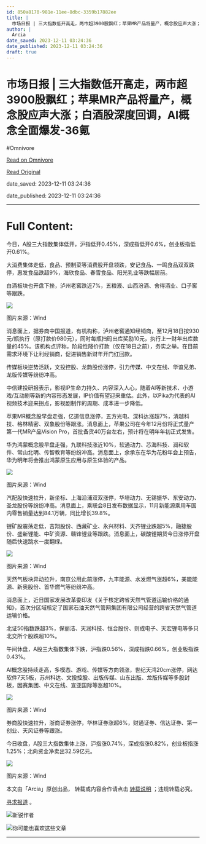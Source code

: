 ```yaml
---
id: 850a8170-981e-11ee-8dbc-3359b17882ee
title: |
  市场日报 | 三大指数低开高走，两市超3900股飘红；苹果MR产品将量产，概念股应声大涨；白酒股深度回调，AI概念全面爆发-36氪
author: |
  Arcia
date_saved: 2023-12-11 03:24:36
date_published: 2023-12-11 03:24:36
draft: true
---
```


# 市场日报 | 三大指数低开高走，两市超3900股飘红；苹果MR产品将量产，概念股应声大涨；白酒股深度回调，AI概念全面爆发-36氪
#Omnivore

[Read on Omnivore](https://omnivore.app/me/3900-mr-ai-36-18c58caca47)

[Read Original](https://36kr.com/p/2556051344824457?f=rss)

date_saved: 2023-12-11 03:24:36

date_published: 2023-12-11 03:24:36

--- 

# Full Content: 

今日，A股三大指数集体低开，沪指低开0.45%，深成指低开0.6%，创业板指低开0.61%。

大消费集体走低，食品、预制菜等消费股开盘领跌，安记食品、一鸣食品双双跌停，惠发食品跌超9%，海欣食品、春雪食品、阳光乳业等跌幅居前。

白酒板块也开盘下挫，泸州老窖跌近7%，五粮液、山西汾酒、舍得酒业、口子窖等跟跌。

![](https://proxy-prod.omnivore-image-cache.app/0x0,sNxuFXTH0QNiyTIUbMorPdBFiGcYbsucw7-F8eO64caA/https://img.36krcdn.com/hsossms/20231211/v2_686cd9c76ab7417596f3db14825d319a@5579416_oswg50347oswg430oswg793_img_jpg?x-oss-process=image/quality,q_100/format,jpg/interlace,1/format,jpg/interlace,1/format,jpg/interlace,1)

图片来源：Wind

消息面上，据券商中国报道，有机构称，泸州老窖通知经销商，至12月18日按930元/瓶执行（原打款价980元），同时每瓶扫码出库奖励10元，执行上一财年出库数量的45%。该机构点评称，阶段性降价打款（仅在18日之前），务实之举。在目前需求环境下让利经销商，促进销售新财年开门红回款。

传媒板块逆势活跃，文投控股、龙韵股份涨停，引力传媒、中文在线、华谊兄弟、龙版传媒等纷纷冲高。

中信建投研报表示，影视IP生命力持久、内容深入人心，随着AI等新技术、小游戏/互动剧等新的内容形态发展，IP价值有望迎来重估。此外，以Pika为代表的AI视频技术迎来拐点，影视剧制作的周期、成本进一步降低。

苹果MR概念股早盘走强，亿道信息涨停，五方光电、深科达涨超7%，清越科技、格林精密、双象股份等跟涨。消息面上，苹果公司在今年12月份将正式量产第一代MR产品Vision Pro，首批备货40万台左右，预计将在明年年初正式发售。

华为鸿蒙概念股早盘走强，九联科技涨近10%，软通动力、芯海科技、润和软件、常山北明、传智教育等纷纷冲高。消息面上，余承东在华为花粉年会上预告，华为明年将会推出鸿蒙原生应用与原生体验的产品。

![](https://proxy-prod.omnivore-image-cache.app/0x0,s_AaJDL4iEwq7nf6lOTTvFfEdVxqGesSgIPcPwAT2Xp0/https://img.36krcdn.com/hsossms/20231211/v2_d615d3d42ed84807849f15378028dff6@5579416_oswg51414oswg430oswg788_img_jpg?x-oss-process=image/quality,q_100/format,jpg/interlace,1/format,jpg/interlace,1/format,jpg/interlace,1)

图片来源：Wind

汽配股快速拉升，新坐标、上海沿浦双双涨停，华培动力、无锡振华、东安动力、圣龙股份等纷纷冲高。消息面上，乘联会8日发布数据显示，11月新能源乘用车国内零售销量达到84.1万辆，同比增长39.8%。

锂矿股震荡走低，吉翔股份、西藏矿业、永兴材料、天齐锂业跌超5%，融捷股份、盛新锂能、中矿资源、赣锋锂业等跟跌。消息面上，碳酸锂期货今日涨停开盘随后快速跳水一度翻绿。

![](https://proxy-prod.omnivore-image-cache.app/0x0,sQppxNkPyeoTNud8OGfxJ6Ou7sOyLO-FxN1BVW2hYG-Y/https://img.36krcdn.com/hsossms/20231211/v2_a927572cf6714264abe506d33bb700f5@5579416_oswg51220oswg430oswg793_img_jpg?x-oss-process=image/quality,q_100/format,jpg/interlace,1/format,jpg/interlace,1/format,jpg/interlace,1)

图片来源：Wind

天然气板块异动拉升，南京公用此前涨停，九丰能源、水发燃气涨超6%，美能能源、新奥股份、首华燃气等纷纷冲高。

消息面上，近日国家发展改革委印发《关于核定跨省天然气管道运输价格的通知》，首次分区域核定了国家石油天然气管网集团有限公司经营的跨省天然气管道运输价格。

北证50指数跌超3%，保丽洁、天润科技、恒合股份、则成电子、天宏锂电等多只北交所个股跌超10%。

午间休盘，A股三大指数集体下跌，沪指跌0.56%，深成指跌0.66%，创业板指跌0.43%。

AI概念股持续走高，多模态、游戏、传媒等方向领涨，世纪天鸿20cm涨停，网达软件7天5板，苏州科达、文投控股、出版传媒、山东出版、龙版传媒等多股封板，因赛集团、中文在线、宣亚国际等涨超10%。

![](https://proxy-prod.omnivore-image-cache.app/0x0,sdthVWzeoosDXmJ8AhtT-4I4sD8d6qcRIgE4YhfUABU4/https://img.36krcdn.com/hsossms/20231211/v2_91d87fdeb8294b119745265b93b7760a@5579416_oswg51990oswg430oswg789_img_jpg?x-oss-process=image/quality,q_100/format,jpg/interlace,1/format,jpg/interlace,1/format,jpg/interlace,1)

图片来源：Wind

券商股快速拉升，浙商证券涨停，华林证券涨超6%，财通证券、信达证券、第一创业、天风证券等跟涨。

今日收盘，A股三大指数集体上涨，沪指涨0.74%，深成指涨0.82%，创业板指涨1.25%；北向资金净卖出32.59亿元。

![](https://proxy-prod.omnivore-image-cache.app/0x0,svL5SLDT-uek1csU9VI0zRAIR--oIeu-9encLt7h8rRI/https://img.36krcdn.com/hsossms/20231211/v2_26753a308a994e0a99a91b38a1a77af3@5579416_oswg89520oswg554oswg236_img_png?x-oss-process=image/quality,q_100/format,jpg/interlace,1/format,jpg/interlace,1/format,jpg/interlace,1)

图片来源：Wind

本文由「Arcia」原创出品， 转载或内容合作请点击 [转载说明](https://36kr.com/p/5093872) ；违规转载必究。

[寻求报道](https://36kr.com/seek-report) 。

[![](https://proxy-prod.omnivore-image-cache.app/0x0,sA1MpSBnmjwjsM_6p3JsAAmYSZl3t5vDnP8U_czh6SX0/https://img.36krcdn.com/20201026/v2_63a52032a8be449cbcebf0ae5043bd08_img_png?x-oss-process=image/resize,w_300)](https://36kr.com/user/5579416)新锐作者

![](https://proxy-prod.omnivore-image-cache.app/0x0,s0eCG3NmJZlzaDxXAvkNascOFp7j6lqhkmfTMNMyI3bI/https://static.36krcdn.com/36kr-web/static/home.d1523964.png)你可能也喜欢这些文章

---

